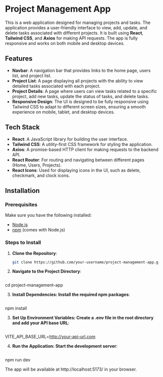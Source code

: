 # Project Management App

This is a web application designed for managing projects and tasks. The application provides a user-friendly interface to view, add, update, and delete tasks associated with different projects. It is built using **React**, **Tailwind CSS**, and **Axios** for making API requests. The app is fully responsive and works on both mobile and desktop devices.

## Features

- **Navbar**: A navigation bar that provides links to the home page, users list, and project list.
- **Project List**: A page displaying all projects with the ability to view detailed tasks associated with each project.
- **Project Details**: A page where users can view tasks related to a specific project, add new tasks, update the status of tasks, and delete tasks.
- **Responsive Design**: The UI is designed to be fully responsive using Tailwind CSS to adapt to different screen sizes, ensuring a smooth experience on mobile, tablet, and desktop devices.

## Tech Stack

- **React**: A JavaScript library for building the user interface.
- **Tailwind CSS**: A utility-first CSS framework for styling the application.
- **Axios**: A promise-based HTTP client for making requests to the backend API.
- **React Router**: For routing and navigating between different pages (Home, Users, Projects).
- **React Icons**: Used for displaying icons in the UI, such as delete, checkmark, and clock icons.

## Installation

### Prerequisites

Make sure you have the following installed:
- [Node.js](https://nodejs.org/)
- [npm](https://npmjs.com/) (comes with Node.js)

### Steps to Install

1. **Clone the Repository**:
   ```bash
   git clone https://github.com/your-username/project-management-app.git

2. **Navigate to the Project Directory**:

   ```bash
  cd project-management-app

3. **Install Dependencies: Install the required npm packages**:

   ```bash
  npm install

3. **Set Up Environment Variables: Create a .env file in the root directory and add your API base URL**:
  
   ```bash
  VITE_API_BASE_URL=http://your-api-url.com

4. **Run the Application: Start the development server**:

   ```bash
  npm run dev

  The app will be available at http://localhost:5173/ in your browser.
